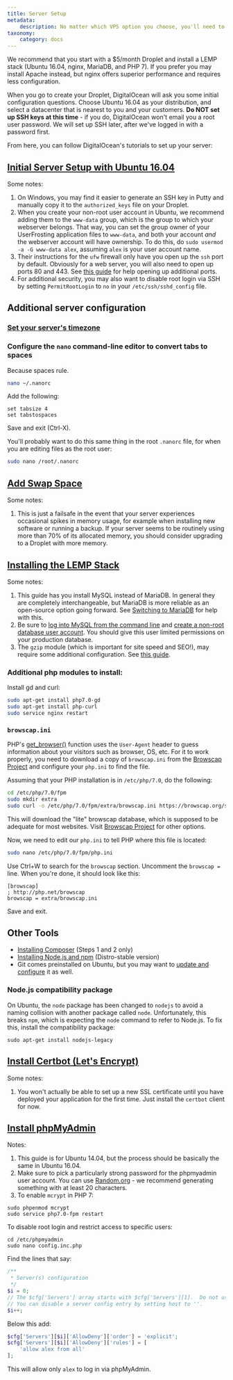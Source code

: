 ```yaml
---
title: Server Setup
metadata:
    description: No matter which VPS option you choose, you'll need to make sure that you have the required software installed and properly configured for UserFrosting.
taxonomy:
    category: docs
---
```


We recommend that you start with a $5/month Droplet and install a LEMP stack (Ubuntu 16.04, nginx, MariaDB, and PHP 7).  If you prefer you may install Apache instead, but nginx offers superior performance and requires less configuration.

When you go to create your Droplet, DigitalOcean will ask you some initial configuration questions.  Choose Ubuntu 16.04 as your distribution, and select a datacenter that is nearest to you and your customers.  **Do NOT set up SSH keys at this time** - if you do, DigitalOcean won't email you a root user password.  We will set up SSH later, after we've logged in with a password first.

From here, you can follow DigitalOcean's tutorials to set up your server:

## [Initial Server Setup with Ubuntu 16.04](https://www.digitalocean.com/community/tutorials/initial-server-setup-with-ubuntu-16-04)

Some notes:

1. On Windows, you may find it easier to generate an SSH key in Putty and manually copy it to the `authorized_keys` file on your Droplet.
2. When you create your non-root user account in Ubuntu, we recommend adding them to the `www-data` group, which is the group to which your webserver belongs.  That way, you can set the group owner of your UserFrosting application files to `www-data`, and both your account _and_ the webserver account will have ownership.  To do this, do `sudo usermod -a -G www-data alex`, assuming `alex` is your user account name.
3. Their instructions for the `ufw` firewall only have you open up the `ssh` port by default.  Obviously for a web server, you will also need to open up ports 80 and 443.  See [this guide](https://www.digitalocean.com/community/tutorials/how-to-set-up-a-firewall-with-ufw-on-ubuntu-14-04#allow-other-connections) for help opening up additional ports.
4. For additional security, you may also want to disable root login via SSH by setting `PermitRootLogin` to `no` in your `/etc/ssh/sshd_config` file.

## Additional server configuration

### [Set your server's **timezone**](https://www.digitalocean.com/community/tutorials/how-to-set-up-time-synchronization-on-ubuntu-16-04)

### Configure the `nano` command-line editor to convert tabs to spaces

Because spaces rule.

```bash
nano ~/.nanorc
```

Add the following:

```
set tabsize 4
set tabstospaces
```

Save and exit (Ctrl-X).

You'll probably want to do this same thing in the root `.nanorc` file, for when you are editing files as the root user:

```bash
sudo nano /root/.nanorc
```

## [Add Swap Space](https://www.digitalocean.com/community/tutorials/how-to-add-swap-space-on-ubuntu-16-04)

Some notes:

1. This is just a failsafe in the event that your server experiences occasional spikes in memory usage, for example when installing new software or running a backup.  If your server seems to be routinely using more than 70% of its allocated memory, you should consider upgrading to a Droplet with more memory.

## [Installing the LEMP Stack](https://www.digitalocean.com/community/tutorials/how-to-install-linux-nginx-mysql-php-lemp-stack-in-ubuntu-16-04)

Some notes:

1. This guide has you install MySQL instead of MariaDB.  In general they are completely interchangeable, but MariaDB is more reliable as an  open-source option going forward.  See [Switching to MariaDB](https://www.digitalocean.com/community/tutorials/switching-to-mariadb-from-mysql) for help with this.
2. Be sure to [log into MySQL from the command line](https://www.digitalocean.com/community/tutorials/a-basic-mysql-tutorial) and [create a non-root database user account](https://www.digitalocean.com/community/tutorials/how-to-create-a-new-user-and-grant-permissions-in-mysql).  You should give this user limited permissions on your production database.
3. The `gzip` module (which is important for site speed and SEO!), may require some additional configuration.  See [this guide](https://www.digitalocean.com/community/tutorials/how-to-add-the-gzip-module-to-nginx-on-ubuntu-14-04).

### Additional php modules to install:

Install gd and curl:

```bash
sudo apt-get install php7.0-gd
sudo apt-get install php-curl
sudo service nginx restart
```

### `browscap.ini`

PHP's [get_browser()](http://php.net/manual/en/function.get-browser.php) function uses the `User-Agent` header to guess information about your visitors such as browser, OS, etc.  For it to work properly, you need to download a copy of `browscap.ini` from the [Browscap Project](https://browscap.org) and configure your `php.ini` to find the file.

Assuming that your PHP installation is in `/etc/php/7.0`, do the following:

```bash
cd /etc/php/7.0/fpm
sudo mkdir extra
sudo curl -o /etc/php/7.0/fpm/extra/browscap.ini https://browscap.org/stream?q=Lite_PHP_BrowsCapINI
```

This will download the "lite" browscap database, which is supposed to be adequate for most websites.  Visit [Browscap Project](https://browscap.org) for other options.

Now, we need to edit our `php.ini` to tell PHP where this file is located:

```bash
sudo nano /etc/php/7.0/fpm/php.ini
```

Use Ctrl+W to search for the `browscap` section.  Uncomment the `browscap = ` line.  When you're done, it should look like this:

```
[browscap]
; http://php.net/browscap
browscap = extra/browscap.ini
```

Save and exit.

## Other Tools

- [Installing Composer](https://www.digitalocean.com/community/tutorials/how-to-install-and-use-composer-on-ubuntu-16-04) (Steps 1 and 2 only)
- [Installing Node.js and npm](https://www.digitalocean.com/community/tutorials/how-to-install-node-js-on-ubuntu-16-04) (Distro-stable version)
- Git comes preinstalled on Ubuntu, but you may want to [update and configure](https://www.digitalocean.com/community/tutorials/how-to-install-git-on-ubuntu-16-04) it as well.

### Node.js compatibility package

On Ubuntu, the `node` package has been changed to `nodejs` to avoid a naming collision with another package called `node`.  Unfortunately, this breaks `npm`, which is expecting the `node` command to refer to Node.js.  To fix this, install the compatibility package:

```
sudo apt-get install nodejs-legacy
```

## [Install Certbot (Let's Encrypt)](https://certbot.eff.org/#ubuntuxenial-nginx)

Some notes:

1. You won't actually be able to set up a new SSL certificate until you have deployed your application for the first time.  Just install the `certbot` client for now.

## [Install phpMyAdmin](https://www.digitalocean.com/community/tutorials/how-to-install-and-secure-phpmyadmin-with-nginx-on-an-ubuntu-14-04-server)

Notes:

1. This guide is for Ubuntu 14.04, but the process should be basically the same in Ubuntu 16.04.
2. Make sure to pick a particularly strong password for the phpmyadmin user account.  You can use [Random.org](https://www.random.org/passwords/) - we recommend generating something with at least 20 characters.
3. To enable `mcrypt` in PHP 7:

```
sudo phpenmod mcrypt
sudo service php7.0-fpm restart
```

To disable root login and restrict access to specific users:

```
cd /etc/phpmyadmin
sudo nano config.inc.php
```

Find the lines that say:

```php
/**
 * Server(s) configuration
 */
$i = 0;
// The $cfg['Servers'] array starts with $cfg['Servers'][1].  Do not use $cfg['Servers'][0].
// You can disable a server config entry by setting host to ''.
$i++;
```

Below this add:

```php
$cfg['Servers'][$i]['AllowDeny']['order'] = 'explicit';
$cfg['Servers'][$i]['AllowDeny']['rules'] = [
    'allow alex from all'
];
```

This will allow only `alex` to log in via phpMyAdmin.
